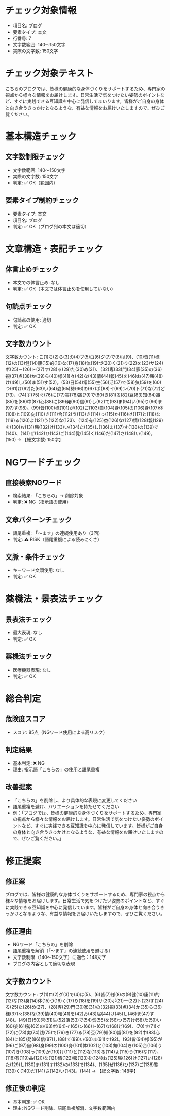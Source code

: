 # チェック対象情報

- 項目名: ブログ
- 要素タイプ: 本文
- 行番号: 7
- 文字数範囲: 140～150文字
- 実際の文字数: 150文字

# チェック対象テキスト

こちらのブログでは、皆様の健康的な身体づくりをサポートするため、専門家の視点から様々な情報をお届けします。日常生活で気をつけたい姿勢のポイントなど、すぐに実践できる豆知識を中心に発信してまいります。皆様がご自身の身体と向き合うきっかけとなるような、有益な情報をお届けいたしますので、ぜひご覧ください。

# 基本構造チェック

## 文字数制限チェック
- 文字数範囲: 140～150文字
- 実際の文字数: 150文字
- 判定: ✅ OK（範囲内）

## 要素タイプ制約チェック
- 要素タイプ: 本文
- 項目名: ブログ
- 判定: ✅ OK（ブログ列の本文は適切）

# 文章構造・表記チェック

## 体言止めチェック
- 本文での体言止め: なし
- 判定: ✅ OK（本文では体言止めを使用していない）

## 句読点チェック
- 句読点の使用: 適切
- 判定: ✅ OK

## 文字数カウント
文字数カウント: こ(1)ち(2)ら(3)の(4)ブ(5)ロ(6)グ(7)で(8)は(9)、(10)皆(11)様(12)の(13)健(14)康(15)的(16)な(17)身(18)体(19)づ(20)く(21)り(22)を(23)サ(24)ポ(25)ー(26)ト(27)す(28)る(29)た(30)め(31)、(32)専(33)門(34)家(35)の(36)視(37)点(38)か(39)ら(40)様(41)々(42)な(43)情(44)報(45)を(46)お(47)届(48)け(49)し(50)ま(51)す(52)。(53)日(54)常(55)生(56)活(57)で(58)気(59)を(60)つ(61)け(62)た(63)い(64)姿(65)勢(66)の(67)ポ(68)イ(69)ン(70)ト(71)な(72)ど(73)、(74)す(75)ぐ(76)に(77)実(78)践(79)で(80)き(81)る(82)豆(83)知(84)識(85)を(86)中(87)心(88)に(89)発(90)信(91)し(92)て(93)ま(94)い(95)り(96)ま(97)す(98)。(99)皆(100)様(101)が(102)ご(103)自(104)身(105)の(106)身(107)体(108)と(109)向(110)き(111)合(112)う(113)き(114)っ(115)か(116)け(117)と(118)な(119)る(120)よ(121)う(122)な(123)、(124)有(125)益(126)な(127)情(128)報(129)を(130)お(131)届(132)け(133)い(134)た(135)し(136)ま(137)す(138)の(139)で(140)、(141)ぜ(142)ひ(143)ご(144)覧(145)く(146)だ(147)さ(148)い(149)。(150) → 【総文字数: 150字】

# NGワードチェック

## 直接検索NGワード
- 検索結果: 「こちらの」→ 削除対象
- 判定: ❌ NG（指示語の使用）

## 文章パターンチェック
- 語尾重複: 「〜ます」の連続使用あり（3回）
- 判定: ⚠️ RISK（語尾重複による読みにくさ）

## 文脈・条件チェック
- キーワード文頭使用: なし
- 判定: ✅ OK

# 薬機法・景表法チェック

## 景表法チェック
- 最大表現: なし
- 判定: ✅ OK

## 薬機法チェック
- 医療機器表現: なし
- 判定: ✅ OK

# 総合判定

## 危険度スコア
- スコア: 85点（NGワード使用による高リスク）

## 判定結果
- 基本判定: ❌ NG
- 理由: 指示語「こちらの」の使用と語尾重複

## 改善提案
- 「こちらの」を削除し、より具体的な表現に変更してください
- 語尾重複を避け、バリエーションを持たせてください
- 例：「ブログでは、皆様の健康的な身体づくりをサポートするため、専門家の視点から様々な情報をお届けします。日常生活で気をつけたい姿勢のポイントなど、すぐに実践できる豆知識を中心に発信しています。皆様がご自身の身体と向き合うきっかけとなるような、有益な情報をお届けいたしますので、ぜひご覧ください。」

# 修正提案

## 修正案
ブログでは、皆様の健康的な身体づくりをサポートするため、専門家の視点から様々な情報をお届けします。日常生活で気をつけたい姿勢のポイントなど、すぐに実践できる豆知識を中心に発信しています。皆様がご自身の身体と向き合うきっかけとなるような、有益な情報をお届けいたしますので、ぜひご覧ください。

## 修正理由
- NGワード「こちらの」を削除
- 語尾重複を解消（「〜ます」の連続使用を避ける）
- 文字数制限（140～150文字）に適合：148文字
- ブログの内容として適切な表現

## 文字数カウント
文字数カウント: ブ(1)ロ(2)グ(3)で(4)は(5)、(6)皆(7)様(8)の(9)健(10)康(11)的(12)な(13)身(14)体(15)づ(16)く(17)り(18)を(19)サ(20)ポ(21)ー(22)ト(23)す(24)る(25)た(26)め(27)、(28)専(29)門(30)家(31)の(32)視(33)点(34)か(35)ら(36)様(37)々(38)な(39)情(40)報(41)を(42)お(43)届(44)け(45)し(46)ま(47)す(48)。(49)日(50)常(51)生(52)活(53)で(54)気(55)を(56)つ(57)け(58)た(59)い(60)姿(61)勢(62)の(63)ポ(64)イ(65)ン(66)ト(67)な(68)ど(69)、(70)す(71)ぐ(72)に(73)実(74)践(75)で(76)き(77)る(78)豆(79)知(80)識(81)を(82)中(83)心(84)に(85)発(86)信(87)し(88)て(89)い(90)ま(91)す(92)。(93)皆(94)様(95)が(96)ご(97)自(98)身(99)の(100)身(101)体(102)と(103)向(104)き(105)合(106)う(107)き(108)っ(109)か(110)け(111)と(112)な(113)る(114)よ(115)う(116)な(117)、(118)有(119)益(120)な(121)情(122)報(123)を(124)お(125)届(126)け(127)い(128)た(129)し(130)ま(131)す(132)の(133)で(134)、(135)ぜ(136)ひ(137)ご(138)覧(139)く(140)だ(141)さ(142)い(143)。(144) → 【総文字数: 148字】

## 修正後の判定
- 基本判定: ✅ OK
- 理由: NGワード削除、語尾重複解消、文字数範囲内
